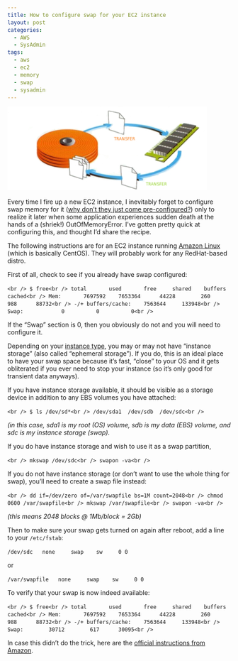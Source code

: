 ```yaml
---
title: How to configure swap for your EC2 instance
layout: post
categories:
  - AWS
  - SysAdmin
tags:
  - aws
  - ec2
  - memory
  - swap
  - sysadmin
---
```

![Swap](/wp-content/uploads/2015/05/swap.jpg)

Every time I fire up a new EC2 instance, I inevitably forget to configure swap memory for it (<a href="http://www.quora.com/Why-dont-Amazon-EC2-microinstances-come-preconfigured-with-swap" target="_blank">why don&#8217;t they just come pre-configured?</a>) only to realize it later when some application experiences sudden death at the hands of a (shriek!) OutOfMemoryError. I&#8217;ve gotten pretty quick at configuring this, and thought I&#8217;d share the recipe.

The following instructions are for an EC2 instance running <a href="http://aws.amazon.com/amazon-linux-ami/" target="_blank">Amazon Linux</a> (which is basically CentOS). They will probably work for any RedHat-based distro.

First of all, check to see if you already have swap configured:
  
`<br />
$ free<br />
             total       used       free     shared    buffers     cached<br />
Mem:       7697592    7653364      44228        260        988      88732<br />
-/+ buffers/cache:    7563644     133948<br />
Swap:            0          0          0<br />
` 

If the &#8220;Swap&#8221; section is 0, then you obviously do not and you will need to configure it.

Depending on your <a href="http://aws.amazon.com/ec2/instance-types/" target="_blank">instance type</a>, you may or may not have &#8220;instance storage&#8221; (also called &#8220;ephemeral storage&#8221;). If you do, this is an ideal place to have your swap space because it&#8217;s fast, &#8220;close&#8221; to your OS and it gets obliterated if you ever need to stop your instance (so it&#8217;s only good for transient data anyways). 

If you have instance storage available, it should be visible as a storage device in addition to any EBS volumes you have attached:
  
`<br />
$ ls /dev/sd*<br />
/dev/sda1  /dev/sdb  /dev/sdc<br />
` 
  
_(in this case, sda1 is my root (OS) volume, sdb is my data (EBS) volume, and sdc is my instance storage (swap)._

If you do have instance storage and wish to use it as a swap partition,
  
`<br />
mkswap /dev/sdc<br />
swapon -va<br />
` 

If you do not have instance storage (or don&#8217;t want to use the whole thing for swap), you&#8217;ll need to create a swap file instead:
  
`<br />
dd if=/dev/zero of=/var/swapfile bs=1M count=2048<br />
chmod 0600 /var/swapfile<br />
mkswap /var/swapfile<br />
swapon -va<br />
` 
  
_(this means 2048 blocks @ 1Mb/block = 2Gb)_

Then to make sure your swap gets turned on again after reboot, add a line to your `/etc/fstab`:

`/dev/sdc   none     swap    sw     0 0`
   
or
  
`/var/swapfile   none     swap    sw     0 0`

To verify that your swap is now indeed available:
  
`<br />
$ free<br />
             total       used       free     shared    buffers     cached<br />
Mem:       7697592    7653364      44228        260        988      88732<br />
-/+ buffers/cache:    7563644     133948<br />
Swap:        30712        617      30095<br />
` 

In case this didn&#8217;t do the trick, here are the <a href="http://docs.aws.amazon.com/AWSEC2/latest/UserGuide/InstanceStorage.html#InstanceStoreSwapVolumes" target="_blank">official instructions from Amazon</a>.